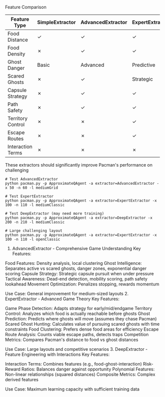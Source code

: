 Feature Comparison

| Feature Type       | SimpleExtractor | AdvancedExtractor | ExpertExtractor | DeepExtractor |
|-------------------|----------------|-----------------|----------------|---------------|
| Food Distance      | ✓              | ✓               | ✓              | ✓             |
| Food Density       | ✗              | ✓               | ✓              | ✓             |
| Ghost Danger       | Basic          | Advanced        | Predictive     | Interactive   |
| Scared Ghosts      | ✗              | ✓               | Strategic      | ✓             |
| Capsule Strategy   | ✗              | ✓               | ✓              | ✓             |
| Path Safety        | ✗              | ✓               | ✓              | ✓             |
| Territory Control  | ✗              | ✗               | ✓              | ✓             |
| Escape Routes      | ✗              | ✗               | ✓              | ✓             |
| Interaction Terms  | ✗              | ✗               | ✗              | ✓             |


These extractors should significantly improve Pacman's performance on challenging

```
# Test AdvancedExtractor
python pacman.py -p ApproximateQAgent -a extractor=AdvancedExtractor -x 50 -n 60 -l mediumGrid

# Test ExpertExtractor  
python pacman.py -p ApproximateQAgent -a extractor=ExpertExtractor -x 100 -n 110 -l mediumClassic

# Test DeepExtractor (may need more training)
python pacman.py -p ApproximateQAgent -a extractor=DeepExtractor -x 200 -n 210 -l mediumClassic

# Large challenging layout
python pacman.py -p ApproximateQAgent -a extractor=ExpertExtractor -x 100 -n 110 -l openClassic
```

1. AdvancedExtractor - Comprehensive Game Understanding
Key Features:

Food Features: Density analysis, local clustering
Ghost Intelligence: Separates active vs scared ghosts, danger zones, exponential danger scoring
Capsule Strategy: Strategic capsule pursuit when under pressure
Tactical Awareness: Dead-end detection, mobility scoring, path safety lookahead
Movement Optimization: Penalizes stopping, rewards momentum

Use Case: General improvement for medium-sized layouts
2. ExpertExtractor - Advanced Game Theory
Key Features:

Game Phase Detection: Adapts strategy for early/mid/endgame
Territory Control: Analyzes which food is actually reachable before ghosts
Ghost Prediction: Predicts where ghosts will move (assumes they chase Pacman)
Scared Ghost Hunting: Calculates value of pursuing scared ghosts with time constraints
Food Clustering: Prefers dense food areas for efficiency
Escape Route Analysis: Counts viable escape paths, detects traps
Competition Metrics: Compares Pacman's distance to food vs ghost distances

Use Case: Large layouts and competitive scenarios
3. DeepExtractor - Feature Engineering with Interactions
Key Features:

Interaction Terms: Combines features (e.g., food-ghost-interaction)
Risk-Reward Ratios: Balances danger against opportunity
Polynomial Features: Non-linear relationships (squared distances)
Composite Metrics: Complex derived features

Use Case: Maximum learning capacity with sufficient training data
